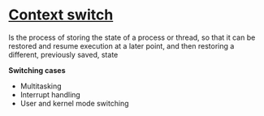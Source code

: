 # [Context switch](https://en.wikipedia.org/wiki/Context_switch)

Is the process of storing the state of a process or thread, so that it can be restored and resume execution at a later point, and then restoring a different, previously saved, state

**Switching cases**

- Multitasking
- Interrupt handling
- User and kernel mode switching